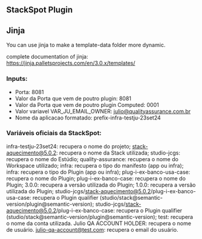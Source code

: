 ## StackSpot Plugin

## Jinja

You can use jinja to make a template-data folder more dynamic.

complete documentation of jinja: https://jinja.palletsprojects.com/en/3.0.x/templates/

### Inputs:
- Porta: 8081
- Valor da Porta que vem de poutro plugin: 8081
- Valor da Porta que vem de poutro plugin Computed: 0001
- Valor variavel VAR_JU_EMAIL_OWNER: julio@qualityassurance.com.br
- Nome da aplicacao formatado: prefix-infra-testju-23set24

### Variáveis oficiais da StackSpot:
infra-testju-23set24: recupera o nome do projeto;
stack-aquecimento@5.0.2: recupera o nome da Stack utilizada;
studio-jcgs: recupera o nome do Estúdio;
quality-assurance: recupera o nome do Workspace utilizado;
infra: recupera o tipo do manifesto (app ou infra);
infra: recupera o tipo do Plugin (app ou infra);
plug-i-ex-banco-usa-case: recupera o nome do Plugin;
plug-i-ex-banco-case: recupera o nome do Plugin;
3.0.0: recupera a versão utilizada do Plugin;
1.0.0: recupera a versão utilizada do Plugin;
studio-jcgs/stack-aquecimento@5.0.2/plug-i-ex-banco-usa-case: recupera o Plugin qualifier (studio/stack@semantic-version/plugin@semantic-version);
studio-jcgs/stack-aquecimento@5.0.2/plug-i-ex-banco-case: recupera o Plugin qualifier (studio/stack@semantic-version/plugin@semantic-version);
test: recupera o nome da conta utilizada.
Julio QA ACCOUNT HOLDER: recupera o nome de usuário.
julio-qa-account@test.com: recupera o email do usuário.